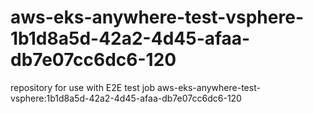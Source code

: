 # aws-eks-anywhere-test-vsphere-1b1d8a5d-42a2-4d45-afaa-db7e07cc6dc6-120
repository for use with E2E test job aws-eks-anywhere-test-vsphere:1b1d8a5d-42a2-4d45-afaa-db7e07cc6dc6-120
